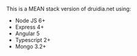 This is a MEAN stack version of druidia.net using:

- Node JS 6+
- Express 4+
- Angular 5
- Typescript 2+
- Mongo 3.2+
